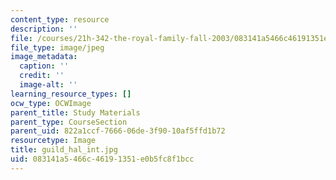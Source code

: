 ```yaml
---
content_type: resource
description: ''
file: /courses/21h-342-the-royal-family-fall-2003/083141a5466c46191351e0b5fc8f1bcc_guild_hal_int.jpg
file_type: image/jpeg
image_metadata:
  caption: ''
  credit: ''
  image-alt: ''
learning_resource_types: []
ocw_type: OCWImage
parent_title: Study Materials
parent_type: CourseSection
parent_uid: 822a1ccf-7666-06de-3f90-10af5ffd1b72
resourcetype: Image
title: guild_hal_int.jpg
uid: 083141a5-466c-4619-1351-e0b5fc8f1bcc
---
```

